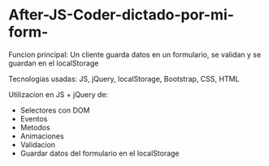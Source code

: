 # After-JS-Coder-dictado-por-mi-form-
Funcion principal: Un cliente guarda datos en un formulario, se validan y se guardan en el localStorage  

Tecnologias usadas: JS, jQuery, localStorage, Bootstrap, CSS, HTML  

Utilizacion en JS + jQuery de:  
  - Selectores con DOM  
  - Eventos   
  - Metodos  
  - Animaciones  
  - Validacion  
  - Guardar datos del formulario en el localStorage
